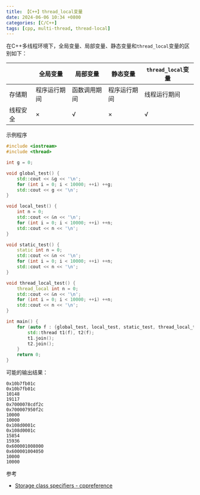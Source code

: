 ```yaml
---
title: 【C++】thread_local变量
date: 2024-06-06 10:34 +0800
categories: [C/C++]
tags: [cpp, multi-thread, thread-local]
---
```

在C++多线程环境下，全局变量、局部变量、静态变量和`thread_local`变量的区别如下：

| | 全局变量 | 局部变量 | 静态变量 | `thread_local`变量 |
| --- | --- | --- | --- | --- |
| 存储期 | 程序运行期间 | 函数调用期间 | 程序运行期间 | 线程运行期间 |
| 线程安全 | × | √ | × | √ |

示例程序

```cpp
#include <iostream>
#include <thread>

int g = 0;

void global_test() {
    std::cout << &g << '\n';
    for (int i = 0; i < 10000; ++i) ++g;
    std::cout << g << '\n';
}

void local_test() {
    int n = 0;
    std::cout << &n << '\n';
    for (int i = 0; i < 10000; ++i) ++n;
    std::cout << n << '\n';
}

void static_test() {
    static int n = 0;
    std::cout << &n << '\n';
    for (int i = 0; i < 10000; ++i) ++n;
    std::cout << n << '\n';
}

void thread_local_test() {
    thread_local int n = 0;
    std::cout << &n << '\n';
    for (int i = 0; i < 10000; ++i) ++n;
    std::cout << n << '\n';
}

int main() {
    for (auto f : {global_test, local_test, static_test, thread_local_test}) {
        std::thread t1(f), t2(f);
        t1.join();
        t2.join();
    }
    return 0;
}
```

可能的输出结果：

```
0x10b7fb01c
0x10b7fb01c
10148
19117
0x7000078cdf2c
0x700007950f2c
10000
10000
0x108d0001c
0x108d0001c
15854
15936
0x600001008000
0x600001004050
10000
10000
```

参考
* [Storage class specifiers - cppreference](https://en.cppreference.com/w/cpp/language/storage_duration)

